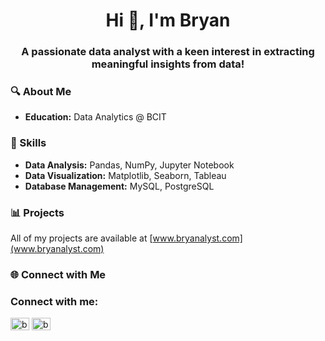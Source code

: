 <h1 align="center">Hi 👋, I'm Bryan</h1>
<h3 align="center">A passionate data analyst with a keen interest in extracting meaningful insights from data!</h3>

### 🔍 About Me

- **Education:** Data Analytics @ BCIT

### 🚀 Skills

- **Data Analysis:** Pandas, NumPy, Jupyter Notebook
- **Data Visualization:** Matplotlib, Seaborn, Tableau
- **Database Management:** MySQL, PostgreSQL

### 📊 Projects 

All of my projects are available at [www.bryanalyst.com](www.bryanalyst.com)

### 🌐 Connect with Me

<h3 align="left">Connect with me:</h3>
<p align="left">
<a href="https://linkedin.com/in/bryan-limbo" target="blank"><img align="center" src="https://raw.githubusercontent.com/rahuldkjain/github-profile-readme-generator/master/src/images/icons/Social/linked-in-alt.svg" alt="bryan-limbo" height="20" width="30" /></a>
<a href="https://instagram.com/bryanlimbo" target="blank"><img align="center" src="https://raw.githubusercontent.com/rahuldkjain/github-profile-readme-generator/master/src/images/icons/Social/instagram.svg" alt="bryanlimbo" height="20" width="30" /></a>
</p>
